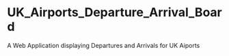 # UK_Airports_Departure_Arrival_Board
A Web Application displaying Departures and Arrivals for UK Aiports 
